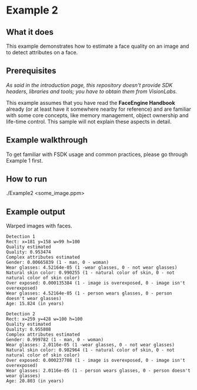 # Example 2
## What it does
This example demonstrates how to estimate a face quality on an image and to detect attributes on a face.

## Prerequisites
*As said in the introduction page, this repository doesn't provide SDK headers, libraries and tools;
you have to obtain them from VisionLabs.*

This example assumes that you have read the **FaceEngine Handbook** already (or at least have it
somewhere nearby for reference) and are familiar with some core concepts, like memory management,
object ownership and life-time control. This sample will not explain these aspects in detail.

## Example walkthrough
To get familiar with FSDK usage and common practices, please go through Example 1 first.

## How to run
./Example2 <some_image.ppm>

## Example output
Warped images with faces.
```
Detection 1
Rect: x=181 y=158 w=99 h=100
Quality estimated
Quality: 0.953474
Complex attributes estimated
Gender: 0.00665839 (1 - man, 0 - woman)
Wear glasses: 4.52164e-05 (1 -wear glasses, 0 - not wear glasses)
Natural skin color: 0.990255 (1 - natural color of skin, 0 - not natural color of skin color)
Over exposed: 0.000135384 (1 - image is overexposed, 0 - image isn't overexposed)
Wear glasses: 4.52164e-05 (1 - person wears glasses, 0 - person doesn't wear glasses)
Age: 15.824 (in years)

Detection 2
Rect: x=259 y=428 w=100 h=100
Quality estimated
Quality: 0.955808
Complex attributes estimated
Gender: 0.999782 (1 - man, 0 - woman)
Wear glasses: 2.0116e-05 (1 -wear glasses, 0 - not wear glasses)
Natural skin color: 0.982964 (1 - natural color of skin, 0 - not natural color of skin color)
Over exposed: 0.000237708 (1 - image is overexposed, 0 - image isn't overexposed)
Wear glasses: 2.0116e-05 (1 - person wears glasses, 0 - person doesn't wear glasses)
Age: 20.803 (in years)
```
